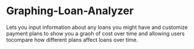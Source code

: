 # Graphing-Loan-Analyzer
Lets you input information about any loans you might have and customize payment plans to show you a graoh of cost over time and allowing users tocompare how different plans affect loans over time.
